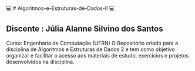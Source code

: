💻 # Algoritmos-e-Estruturas-de-Dados-II 💻
## Discente : Júlia Alanne Silvino dos Santos
Curso:  Engenharia de Computação (UFRN)
O Repositório criado para a disciplina de Algoritmos e Estruturas de Dados 2 e 
tem como objetivo organizar e facilitar o acesso aos materiais de estudo, exercícios e projetos desenvolvidos na disciplina.
